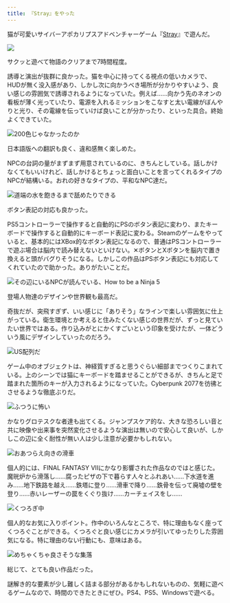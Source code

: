 ```yaml
---
title: 『Stray』をやった
---
```

猫が可愛いサイバーアポカリプスアドベンチャーゲーム『[Stray](https://store.steampowered.com/app/1332010/Stray/?l=japanese)』で遊んだ。

![](https://lh5.googleusercontent.com/n9iOo_QUFU-RxFxNibhiZ38luLJU3BONjxgpg3lulSWuFOIgQ4Uzfa5-F52jKh77PAffBaFJvcnddb9D7jhdogJpkFUBZdyNYzXCWZ2hopkcSoUcBEbo3NNIVRMF9SWqq1Oq1D_N32pdpKm1U6IxPZM)

サクッと遊べて物語のクリアまで7時間程度。

誘導と演出が抜群に良かった。猫を中心に持ってくる視点の低いカメラで、HUDが無く没入感があり、しかし次に向かうべき場所が分かりやすいよう、良い感じの雰囲気で誘導されるようになっていた。例えば……向かう先のネオンの看板が薄く光っていたり、電源を入れるミッションをこなすと太い電線がぼんやりと光り、その電線を伝っていけば良いことが分かったり、といった具合。終始よくできていた。

![](https://lh5.googleusercontent.com/3xrykgMKug2NVeeVnLQR6Ssfef1jP1K6tySIjRHmZIUbZhWQG-f1wlx0cXENBaq98FazbBQVeR2UXc-XuMcRy0hh95GaPk6xpx4PkwAdcE292Qe4NI0ZKBMRROsN_cGLzyNRkybh4amvl9ADnH1b2fk "200色じゃなかったのか")

日本語版への翻訳も良く、違和感無く楽しめた。

NPCの台詞の量がまずまず用意されているのに、きちんとしている。話しかけなくてもいいけれど、話しかけるとちょっと面白いことを言ってくれるタイプのNPCが結構いる。おれの好きなタイプの、平和なNPC達だ。

![](https://lh6.googleusercontent.com/hPwjsPVAVNRj9GG68Li-1_vFO_1_yHtR_ZwtCwiWgSLsKApPUKmTmVSv_5rVNOuM235IeKLuMPXST_qhZZgefnqe1nw3UPPu47IdtpdZSRTN4GbhWxTzRyvvWendYxLeAVPhKGbiHPj4MwAmDEqNZ_8 "道端の水を飽きるまで舐めたりできる")

ボタン表記の対応も良かった。

PS5コントローラーで操作すると自動的にPSのボタン表記に変わり、またキーボードで操作すると自動的にキーボード表記に変わる。Steamのゲームをやっていると、基本的にはXBox的なボタン表記になるので、普通はPSコントローラーで遊ぶ場合は脳内で読み替えないといけない。✕ボタンとXボタンを脳内で置き換えると頭がバグりそうになる。しかしこの作品はPSボタン表記にも対応してくれていたので助かった。ありがたいことだ。

![](https://lh3.googleusercontent.com/r3bGFJKp46A25jpXtWtYhclE38Hcu_qti1JDiNVqZVp3-9WFCPg0Q5pXoEPKRYGvP1H1YjsM6wGwM5uug-AI5Ro2jwouCHH74qFYvw2YSzGbJ9QbReWX2aZR44vC5UMYTWN6n_dMqkylfs9BHwH9_ys "その辺にいるNPCが読んでいる、How to be a Ninja 5")

登場人物達のデザインや世界観も最高だ。

奇抜だが、突飛すぎず、いい感じに「ありそう」なラインで楽しい雰囲気に仕上がっている。衛生環境とか考えると住みたくない感じの世界だが、ずっと見ていたい世界ではある。作り込みがとにかくすごいという印象を受けたが、一体どういう風にデザインしていったのだろう。

![](https://lh6.googleusercontent.com/R3KPWxi95nmds8Zibbf29ijMKhhK_fatjiCwBDb5y1ohd-0WD7yu_AaNzAa80KSO3yPjsIc6GEwcrNtgSI5Lz9O6COEEhCiVMeJrjqQaQecq-JGtt8tFXpM7op7DoSOGKzZLucrpocoXQF9lAxDCQh0 "US配列だ")

ゲーム中のオブジェクトは、神経質すぎると思うぐらい細部までつくりこまれている。上のシーンでは猫にキーボードを踏ませることができるが、きちんと足で踏まれた箇所のキーが入力されるようになっていた。Cyberpunk 2077を彷彿とさせるような徹底ぶりだ。

![](https://lh3.googleusercontent.com/jeDz_rufnQntOuyx9I72pzihIHY_MCNVecV_KwznAmrNK3-5hKEAhikrvM2mJFY85l2EYU2iVZpNwmcY3nPqOOY3Vye_rknQxn9jeSvOgICL39_zy4PVHA3N05o2rYDfQJU8VXylHg6_b5ek4tDUKHk "ふつうに怖い")

かなりグロテスクな者達も出てくる。ジャンプスケア的な、大きな恐ろしい音と共に映像や出来事を突然変化させるような演出は無いので安心して良いが、しかしこの辺に全く耐性が無い人は少し注意が必要かもしれない。

![](https://lh5.googleusercontent.com/Cb_n2NRvtWxp3tloF05dCGwx7HcQEotzltOBpeaD6J0y-aIq-8aU3kwAJH2RlSP6kV3ML8e7-xs27ERKELtMDSztMIM-1fSnKGPdgwAh7YuhaP9cazOtFjY3QfWakQ0Fu9nmVwvUaUdvQoEQSD3gM30 "おあつらえ向きの滑車")

個人的には、FINAL FANTASY VIIにかなり影響された作品なのではと感じた。魔晄炉から滑落し……腐ったピザの下で暮らす人々とふれあい……下水道を進み……地下鉄路を越え……鉄塔に登り……滑車で降り……鉄骨を伝って廃墟の壁を登り……赤いレーザーの罠をくぐり抜け……カーチェイスをし……

![](https://lh3.googleusercontent.com/Yemu1NQkrvx5VEnY0fyW4bu-T-KseyV3o528rBfrzbxcEWsIImIWBKdQ3ibAA2HBh-lMShDsihnPcH-6C2K6Lo4GbwkVGaT_HcFPi7_d0l0Kq0T7g-vNFdCXJlSBQhKgai4WuufGOwy8pY6w5caYoUk "くつろぎ中")

個人的なお気に入りポイント。作中のいろんなところで、特に理由もなく座ってくつろぐことができる。くつろぐと良い感じにカメラが引いてゆったりした雰囲気になる。特に理由のない行動にも、意味はある。

![](https://lh6.googleusercontent.com/voNh9lR43q4mopWxCG4juTmrz0l1R3ZIQze-aSAJDI1BQOZfYhRk0R_2zpFU294V6SHnC2MFTsg9cX0DziKjcW_vz86MTt6RsXql5HSKafjr5BfY0vAiNtnMyx7C3-7zMAhb7okx6pNtyeE2U_B-0XI "めちゃくちゃ良さそうな集落")

総じて、とても良い作品だった。

謎解き的な要素が少し難しく詰まる部分があるかもしれないものの、気軽に遊べるゲームなので、時間のできたときにぜひ。PS4、PS5、Windowsで遊べる。
